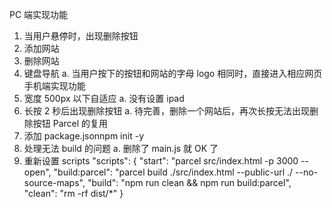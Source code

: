 PC 端实现功能

1. 当用户悬停时，出现删除按钮
2. 添加网站
3. 删除网站
4. 键盘导航
   a. 当用户按下的按钮和网站的字母 logo 相同时，直接进入相应网页
   手机端实现功能
5. 宽度 500px 以下自适应
   a. 没有设置 ipad
6. 长按 2 秒后出现删除按钮
   a. 待完善，删除一个网站后，再次长按无法出现删除按钮
   Parcel 的复用
7. 添加 package.jsonnpm init -y
8. 处理无法 build 的问题
   a. 删除了 main.js 就 OK 了
9. 重新设置 scripts
   "scripts": {
   "start": "parcel src/index.html -p 3000 --open",
   "build:parcel": "parcel build ./src/index.html --public-url ./ --no-source-maps",
   "build": "npm run clean && npm run build:parcel",
   "clean": "rm -rf dist/\*"
   }
